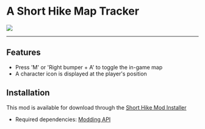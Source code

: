 # A Short Hike Map Tracker

<img src="https://img.shields.io/github/downloads/BrandenEK/AShortHike.MapTracker/total?color=FFD300&style=for-the-badge">

---

## Features
- Press 'M' or 'Right bumper + A' to toggle the in-game map
- A character icon is displayed at the player's position

## Installation
This mod is available for download through the [Short Hike Mod Installer](https://github.com/BrandenEK/AShortHike.Modding.Installer)
- Required dependencies: [Modding API](https://github.com/BrandenEK/AShortHike.ModdingAPI)
